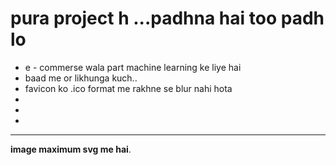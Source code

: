 # pura project h ...padhna hai too padh lo




- e - commerse wala part machine learning ke liye hai 
- baad me or likhunga kuch..
- favicon ko  .ico format me rakhne se blur nahi hota
- 
- 
- 

___
**image maximum svg me hai**.


